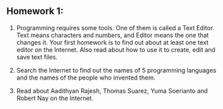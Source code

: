 ## Homework 1:

1. Programming requires some tools. One of them is called a Text Editor. Text means characters and numbers, and Editor means the one that changes it. Your first homework is to find out about at least one text editor on the Internet. Also read about how to use it to create, edit and save text files.

2. Search the Internet to find out the names of 5 programming languages and the names of the people who invented them.

3. Read about Aadithyan Rajesh, Thomas Suarez, Yuma Soerianto and Robert Nay on the Internet.

